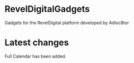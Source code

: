 # RevelDigitalGadgets
Gadgets for the RevelDigital platform developed by Adloc8tor

 Latest changes
================

Full Calendar has been added.
